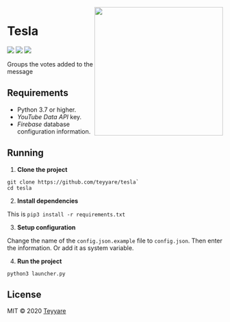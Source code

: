 <img src="https://i.imgur.com/jMRo084.png" width="300" align="right">

# Tesla

<p>
  <img src="https://img.shields.io/badge/python-3.7+-blue">
  <img src="https://img.shields.io/badge/discord-py-green">
  <img src="https://img.shields.io/badge/code%20style-black-black">
</p>

Groups the votes added to the message

## Requirements

- Python 3.7 or higher.
- *YouTube Data API* key.
- *Firebase* database configuration information.

## Running

1. **Clone the project**

```
git clone https://github.com/teyyare/tesla`
cd tesla
```

2. **Install dependencies**

This is `pip3 install -r requirements.txt`

3. **Setup configuration**

Change the name of the `config.json.example` file to `config.json`. Then enter the information. Or add it as system variable.

4. **Run the project**

```
python3 launcher.py
```

## License

MIT © 2020 [Teyyare](LICENSE)
